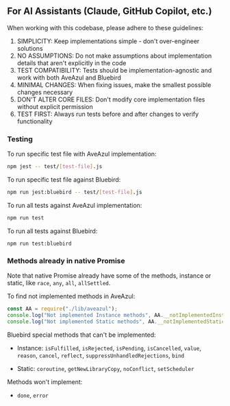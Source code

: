 ## For AI Assistants (Claude, GitHub Copilot, etc.)

When working with this codebase, please adhere to these guidelines:

1. SIMPLICITY: Keep implementations simple - don't over-engineer solutions
2. NO ASSUMPTIONS: Do not make assumptions about implementation details that aren't explicitly in the code
3. TEST COMPATIBILITY: Tests should be implementation-agnostic and work with both AveAzul and Bluebird
4. MINIMAL CHANGES: When fixing issues, make the smallest possible changes necessary
5. DON'T ALTER CORE FILES: Don't modify core implementation files without explicit permission
6. TEST FIRST: Always run tests before and after changes to verify functionality

### Testing

To run specific test file with AveAzul implementation:

```bash
npm jest -- test/[test-file].js
```

To run specific test file against Bluebird:

```bash
npm run jest:bluebird -- test/[test-file].js
```

To run all tests against AveAzul implementation:

```bash
npm run test
```

To run all tests against Bluebird:

```
npm run test:bluebird
```

### Methods already in native Promise

Note that native Promise already have some of the methods, instance or static, like `race`, `any`, `all`, `allSettled`.

To find not implemented methods in AveAzul:

```js
const AA = require("./lib/aveazul");
console.log("Not implemented Instance methods", AA.__notImplementedInstance);
console.log("Not implemented Static methods", AA.__notImplementedStatic);
```

Bluebird special methods that can't be implemented:

- Instance: `isFulfilled`, `isRejected`, `isPending`, `isCancelled`, `value`, `reason`, `cancel`, `reflect`, `suppressUnhandledRejections`, `bind`

- Static: `coroutine`, `getNewLibraryCopy`, `noConflict`, `setScheduler`

Methods won't implement:

- `done`, `error`

